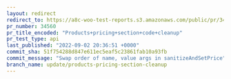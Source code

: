 ```yaml
---
layout: redirect
redirect_to: https://a8c-woo-test-reports.s3.amazonaws.com/public/pr/34560/api/index.html
pr_number: 34560
pr_title_encoded: "Products+pricing+section+code+cleanup"
pr_test_type: api
last_published: "2022-09-02 20:36:51 +0000"
commit_sha: 51f754288d847e611ec5eaf5c23861fab10a93fb
commit_message: "Swap order of name, value args in sanitizeAndSetPrice"
branch_name: update/products-pricing-section-cleanup
---
```


